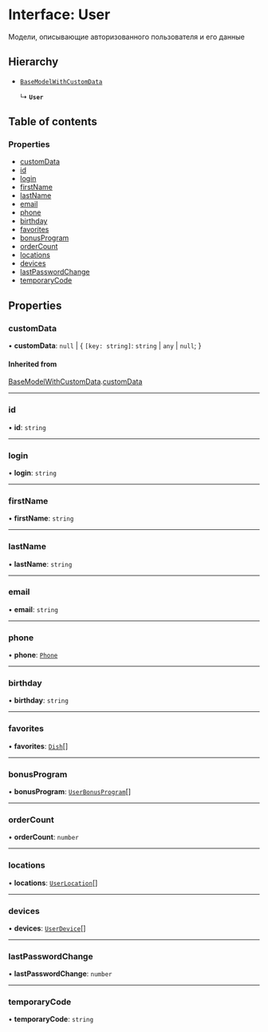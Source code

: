# Interface: User

Модели, описывающие авторизованного пользователя и его данные

## Hierarchy

- [`BaseModelWithCustomData`](BaseModelWithCustomData.md)

  ↳ **`User`**

## Table of contents

### Properties

- [customData](User.md#customdata)
- [id](User.md#id)
- [login](User.md#login)
- [firstName](User.md#firstname)
- [lastName](User.md#lastname)
- [email](User.md#email)
- [phone](User.md#phone)
- [birthday](User.md#birthday)
- [favorites](User.md#favorites)
- [bonusProgram](User.md#bonusprogram)
- [orderCount](User.md#ordercount)
- [locations](User.md#locations)
- [devices](User.md#devices)
- [lastPasswordChange](User.md#lastpasswordchange)
- [temporaryCode](User.md#temporarycode)

## Properties

### customData

• **customData**: ``null`` \| { `[key: string]`: `string` \| `any` \| ``null``;  }

#### Inherited from

[BaseModelWithCustomData](BaseModelWithCustomData.md).[customData](BaseModelWithCustomData.md#customdata)

___

### id

• **id**: `string`

___

### login

• **login**: `string`

___

### firstName

• **firstName**: `string`

___

### lastName

• **lastName**: `string`

___

### email

• **email**: `string`

___

### phone

• **phone**: [`Phone`](Phone.md)

___

### birthday

• **birthday**: `string`

___

### favorites

• **favorites**: [`Dish`](Dish.md)[]

___

### bonusProgram

• **bonusProgram**: [`UserBonusProgram`](UserBonusProgram.md)[]

___

### orderCount

• **orderCount**: `number`

___

### locations

• **locations**: [`UserLocation`](UserLocation.md)[]

___

### devices

• **devices**: [`UserDevice`](UserDevice.md)[]

___

### lastPasswordChange

• **lastPasswordChange**: `number`

___

### temporaryCode

• **temporaryCode**: `string`
